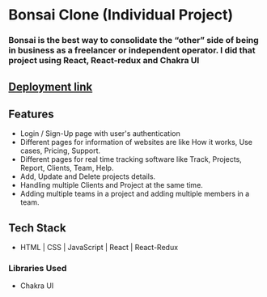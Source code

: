 # Bonsai Clone (Individual Project)
### Bonsai is the best way to consolidate the “other” side of being in business as a freelancer or independent operator. I did that project using React, React-redux and Chakra UI

## [Deployment link ](https://obedient-act-7016.vercel.app/)


## Features

- Login / Sign-Up page with user's authentication
- Different pages for information of websites are like How it works, Use cases, Pricing, Support.
- Different pages for real time tracking software like Track, Projects, Report, Clients, Team, Help.
- Add, Update and Delete projects details.
- Handling multiple Clients and Project at the same time.
- Adding multiple teams in a project and adding multiple members in a team.

## Tech Stack

- HTML | CSS | JavaScript | React | React-Redux 

### Libraries Used

- Chakra UI





